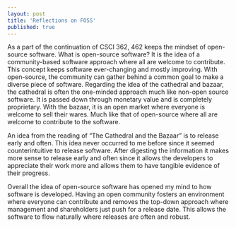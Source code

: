 ```yaml
---
layout: post
title: 'Reflections on FOSS'
published: true
---
```


<p>As a part of the continuation of CSCI 362, 462 keeps the mindset of open-source software. What is open-source software? It is the idea of a community-based software approach where all are welcome to contribute. This concept keeps software ever-changing and mostly improving. With open-source, the community can gather behind a common goal to make a diverse piece of software. Regarding the idea of the cathedral and bazaar, the cathedral is often the one-minded approach much like non-open source software. It is passed down through monetary value and is completely proprietary. With the bazaar, it is an open market where everyone is welcome to sell their wares. Much like that of open-source where all are welcome to contribute to the software.<p/>
<p>An idea from the reading of “The Cathedral and the Bazaar” is to release early and often. This idea never occurred to me before since it seemed counterintuitive to release software. After digesting the information it makes more sense to release early and often since it allows the developers to appreciate their work more and allows them to have tangible evidence of their progress. <p/>
<p>Overall the idea of open-source software has opened my mind to how software is developed. Having an open community fosters an environment where everyone can contribute and removes the top-down approach where management and shareholders just push for a release date. This allows the software to flow naturally where releases are often and robust.<p/>
